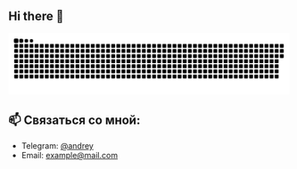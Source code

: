 ## Hi there 👋

![Моя SVG-анимация](asset/github-snake.svg)

<!--
**andrey30rus/andrey30rus** is a ✨ _special_ ✨ repository because its `README.md` (this file) appears on your GitHub profile.

Here are some ideas to get you started:


- 🔭 I’m currently working on ...
- 🌱 I’m currently learning ...
- 👯 I’m looking to collaborate on ...
- 🤔 I’m looking for help with ...
- 💬 Ask me about ...
- 📫 How to reach me: ...
- 😄 Pronouns: ...
- ⚡ Fun fact: ...
-->

## 📫 Связаться со мной:

- Telegram: [@andrey](https://t.me/andrey_30rus)
- Email: [example@mail.com](mailto:30rus.andrey@gmail.com)

[//]: # (- LinkedIn: [Ваш профиль]&#40;https://www.linkedin.com/in/ваше_имя&#41;)


